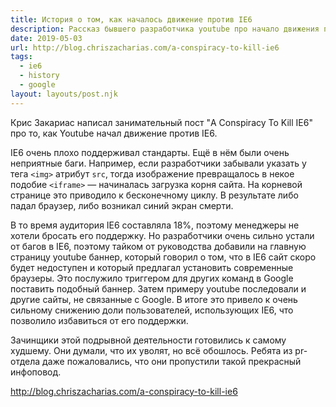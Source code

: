 ```yaml
---
title: История о том, как началось движение против IE6
description: Рассказ бывшего разработчика youtube про начало движения против IE6
date: 2019-05-03
url: http://blog.chriszacharias.com/a-conspiracy-to-kill-ie6
tags:
  - ie6
  - history
  - google
layout: layouts/post.njk
---
```

Крис Закариас написал занимательный пост "A Conspiracy To Kill IE6" про то, как Youtube начал движение против IE6.

IE6 очень плохо поддерживал стандарты. Ещё в нём были очень неприятные баги. Например, если разработчики забывали указать у тега `<img>` атрибут `src`, тогда изображение превращалось в некое подобие `<iframe>`  — начиналась загрузка корня сайта. На корневой странице это приводило к бесконечному циклу. В результате либо падал браузер, либо возникал синий экран смерти.

В то время аудитория IE6 составляла 18%, поэтому менеджеры не хотели бросать его поддержку. Но разработчики очень сильно устали от багов в IE6, поэтому тайком от руководства добавили на главную страницу youtube баннер, который говорил о том, что в IE6 сайт скоро будет недоступен и который предлагал установить современные браузеры. Это послужило триггером для других команд в Google поставить подобный баннер. Затем примеру youtube последовали и другие сайты, не связанные с Google. В итоге это привело к очень сильному снижению доли пользователей, использующих IE6, что позволило избавиться от его поддержки.

Зачинщики этой подрывной деятельности готовились к самому худшему. Они думали, что их уволят, но всё обошлось. Ребята из pr-отдела даже пожаловались, что они пропустили такой прекрасный инфоповод.

http://blog.chriszacharias.com/a-conspiracy-to-kill-ie6
